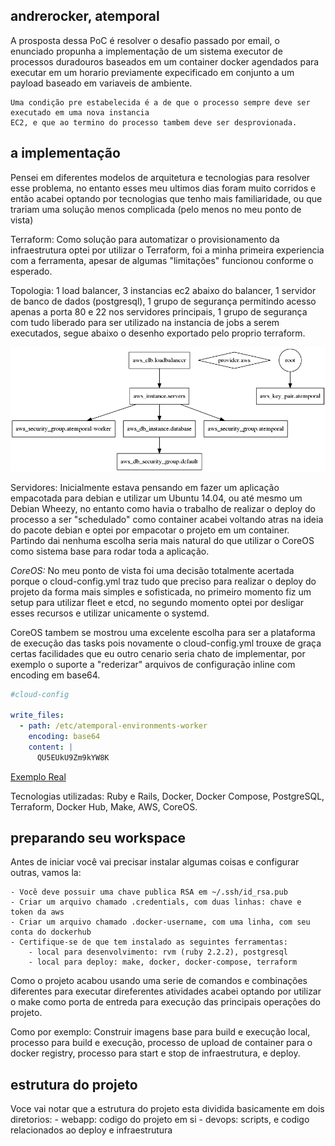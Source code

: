 ## andrerocker, atemporal

A prosposta dessa PoC é resolver o desafio passado por email, o enunciado propunha a implementação
de um sistema executor de processos duradouros baseados em um container docker agendados para executar
em um horario previamente expecificado em conjunto a um payload baseado em variaveis de ambiente.

```
Uma condição pre estabelecida é a de que o processo sempre deve ser executado em uma nova instancia
EC2, e que ao termino do processo tambem deve ser desprovionada.
```

## a implementação

Pensei em diferentes modelos de arquitetura e tecnologias para resolver esse problema, no entanto esses
meu ultimos dias foram muito corridos e então acabei optando por tecnologias que tenho mais familiaridade,
ou que trariam uma solução menos complicada (pelo menos no meu ponto de vista)

Terraform: Como solução para automatizar o provisionamento da infraestrutura optei por utilizar o Terraform,
foi a minha primeira experiencia com a ferramenta, apesar de algumas "limitações" funcionou conforme o esperado.

Topologia: 1 load balancer, 3 instancias ec2 abaixo do balancer, 1 servidor de banco de dados (postgresql), 1 grupo de segurança permitindo acesso apenas a porta 80 e 22 nos servidores principais, 1 grupo de segurança com tudo liberado para ser utilizado na instancia de jobs a serem executados, segue abaixo o desenho exportado pelo proprio terraform.

![Terraform](https://raw.githubusercontent.com/andrerocker/atemporal/master/devops/others/graph.png)

Servidores: Inicialmente estava pensando em fazer um aplicação empacotada para debian e utilizar um Ubuntu 14.04,
ou até mesmo um Debian Wheezy, no entanto como havia o trabalho de realizar o deploy do processo
a ser "schedulado" como container acabei voltando atras na ideia do pacote debian e optei por empacotar
o projeto em um container. Partindo dai nenhuma escolha seria mais natural do que utilizar o CoreOS como 
sistema base para rodar toda a aplicação.

_CoreOS:_ No meu ponto de vista foi uma decisão totalmente acertada porque o cloud-config.yml traz tudo que 
preciso para realizar o deploy do projeto da forma mais simples e sofisticada, no primeiro momento fiz um setup para utilizar fleet e etcd, no segundo momento optei por desligar esses recursos e utilizar unicamente o systemd. 

CoreOS tambem se mostrou uma excelente escolha para ser a plataforma de execução das tasks pois novamente o cloud-config.yml trouxe de graça certas facilidades que eu outro cenario seria chato de implementar, por exemplo o suporte a "rederizar" arquivos de configuração inline com encoding em base64.

```yaml
#cloud-config

write_files:
  - path: /etc/atemporal-environments-worker
    encoding: base64
    content: |
      QU5EUkU9Zm9kYW8K

```
[Exemplo Real](https://github.com/andrerocker/atemporal/blob/master/webapp/config/worker-cloud-config.yml)

Tecnologias utilizadas: Ruby e Rails, Docker, Docker Compose, PostgreSQL, Terraform, Docker Hub, Make,
AWS, CoreOS.

## preparando seu workspace

Antes de iniciar você vai precisar instalar algumas coisas e configurar outras, vamos la:

```
- Você deve possuir uma chave publica RSA em ~/.ssh/id_rsa.pub
- Criar um arquivo chamado .credentials, com duas linhas: chave e token da aws
- Criar um arquivo chamado .docker-username, com uma linha, com seu conta do dockerhub
- Certifique-se de que tem instalado as seguintes ferramentas: 
	- local para desenvolvimento: rvm (ruby 2.2.2), postgresql
	- local para deploy: make, docker, docker-compose, terraform 
```
Como o projeto acabou usando uma serie de comandos e combinações diferentes para executar direferentes atividades
acabei optando por utilizar o make como porta de entreda para execução das principais operações do projeto.

Como por exemplo: Construir imagens base para build e execução local, processo para build e execução, processo de upload de container para o docker registry, processo para start e stop de infraestrutura, e deploy.

## estrutura do projeto

Voce vai notar que a estrutura do projeto esta dividida basicamente em dois diretorios:
	- webapp: codigo do projeto em si
	- devops: scripts, e codigo relacionados ao deploy e infraestrutura
